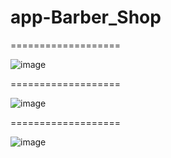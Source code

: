 # app-Barber_Shop
===================

![image](https://user-images.githubusercontent.com/123762143/232888261-5531521a-8206-4271-a70f-76dc9c4dec6c.png)

===================

![image](https://user-images.githubusercontent.com/123762143/232888346-b5de764a-6e4a-42e5-9cfc-75d84aa31cfc.png)

===================

![image](https://user-images.githubusercontent.com/123762143/232888410-2611e95f-2a73-4577-96b9-e4b8b63cf8e4.png)
